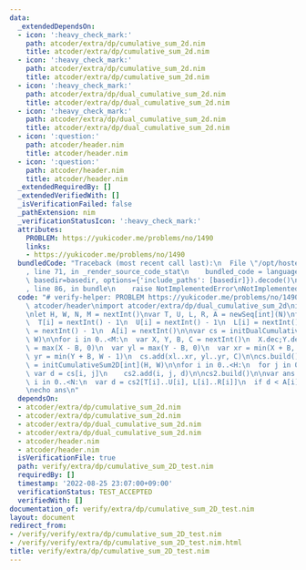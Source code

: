 ```yaml
---
data:
  _extendedDependsOn:
  - icon: ':heavy_check_mark:'
    path: atcoder/extra/dp/cumulative_sum_2d.nim
    title: atcoder/extra/dp/cumulative_sum_2d.nim
  - icon: ':heavy_check_mark:'
    path: atcoder/extra/dp/cumulative_sum_2d.nim
    title: atcoder/extra/dp/cumulative_sum_2d.nim
  - icon: ':heavy_check_mark:'
    path: atcoder/extra/dp/dual_cumulative_sum_2d.nim
    title: atcoder/extra/dp/dual_cumulative_sum_2d.nim
  - icon: ':heavy_check_mark:'
    path: atcoder/extra/dp/dual_cumulative_sum_2d.nim
    title: atcoder/extra/dp/dual_cumulative_sum_2d.nim
  - icon: ':question:'
    path: atcoder/header.nim
    title: atcoder/header.nim
  - icon: ':question:'
    path: atcoder/header.nim
    title: atcoder/header.nim
  _extendedRequiredBy: []
  _extendedVerifiedWith: []
  _isVerificationFailed: false
  _pathExtension: nim
  _verificationStatusIcon: ':heavy_check_mark:'
  attributes:
    PROBLEM: https://yukicoder.me/problems/no/1490
    links:
    - https://yukicoder.me/problems/no/1490
  bundledCode: "Traceback (most recent call last):\n  File \"/opt/hostedtoolcache/Python/3.10.8/x64/lib/python3.10/site-packages/onlinejudge_verify/documentation/build.py\"\
    , line 71, in _render_source_code_stat\n    bundled_code = language.bundle(stat.path,\
    \ basedir=basedir, options={'include_paths': [basedir]}).decode()\n  File \"/opt/hostedtoolcache/Python/3.10.8/x64/lib/python3.10/site-packages/onlinejudge_verify/languages/nim.py\"\
    , line 86, in bundle\n    raise NotImplementedError\nNotImplementedError\n"
  code: "# verify-helper: PROBLEM https://yukicoder.me/problems/no/1490\n\nimport\
    \ atcoder/header\nimport atcoder/extra/dp/dual_cumulative_sum_2d\nimport atcoder/extra/dp/cumulative_sum_2d\n\
    \nlet H, W, N, M = nextInt()\nvar T, U, L, R, A = newSeq[int](N)\nfor i in 0..<N:\n\
    \  T[i] = nextInt() - 1\n  U[i] = nextInt() - 1\n  L[i] = nextInt() - 1\n  R[i]\
    \ = nextInt() - 1\n  A[i] = nextInt()\n\nvar cs = initDualCumulativeSum2D[int](H,\
    \ W)\n\nfor i in 0..<M:\n  var X, Y, B, C = nextInt()\n  X.dec;Y.dec\n  var xl\
    \ = max(X - B, 0)\n  var yl = max(Y - B, 0)\n  var xr = min(X + B, H - 1)\n  var\
    \ yr = min(Y + B, W - 1)\n  cs.add(xl..xr, yl..yr, C)\n\ncs.build()\n\nvar cs2\
    \ = initCumulativeSum2D[int](H, W)\n\nfor i in 0..<H:\n  for j in 0..<W:\n   \
    \ var d = cs[i, j]\n    cs2.add(i, j, d)\n\ncs2.build()\n\nvar ans = 0\n\nfor\
    \ i in 0..<N:\n  var d = cs2[T[i]..U[i], L[i]..R[i]]\n  if d < A[i]: ans.inc\n\
    \necho ans\n"
  dependsOn:
  - atcoder/extra/dp/cumulative_sum_2d.nim
  - atcoder/extra/dp/cumulative_sum_2d.nim
  - atcoder/extra/dp/dual_cumulative_sum_2d.nim
  - atcoder/extra/dp/dual_cumulative_sum_2d.nim
  - atcoder/header.nim
  - atcoder/header.nim
  isVerificationFile: true
  path: verify/extra/dp/cumulative_sum_2D_test.nim
  requiredBy: []
  timestamp: '2022-08-25 23:07:00+09:00'
  verificationStatus: TEST_ACCEPTED
  verifiedWith: []
documentation_of: verify/extra/dp/cumulative_sum_2D_test.nim
layout: document
redirect_from:
- /verify/verify/extra/dp/cumulative_sum_2D_test.nim
- /verify/verify/extra/dp/cumulative_sum_2D_test.nim.html
title: verify/extra/dp/cumulative_sum_2D_test.nim
---
```

